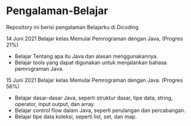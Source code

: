 # Pengalaman-Belajar
Repository ini berisi pengalaman Belajarku di Dicoding

14 Juni 2021
Belajar kelas Memulai Pemrograman dengan Java, (Progres 21%)
 * Belajar Tentang apa itu Java dan alasan menggunakannya.
 * Belajar tools yang dapat digunakan untuk menjalankan bahasa pemrograman Java.

15 Juni 2021
Belajar kelas Memulai Pemrograman dengan Java. (Progres 56%)
  * Belajar dasar-dasar Java, seperti struktur dasar, tipe data, string, operator, input output, dan array.
  * Belajar control flow dalam Java, seperti perulangan dan percabangan.
  * Belajar tipe data koleksi, seperti list, set, dan map.
